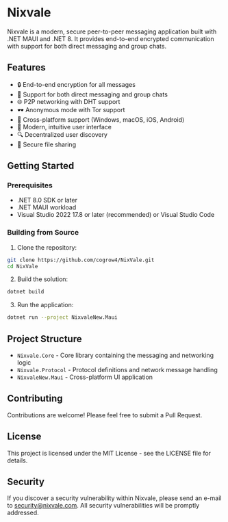 # Nixvale

Nixvale is a modern, secure peer-to-peer messaging application built with .NET MAUI and .NET 8. It provides end-to-end encrypted communication with support for both direct messaging and group chats.

## Features

- 🔒 End-to-end encryption for all messages
- 👥 Support for both direct messaging and group chats
- 🌐 P2P networking with DHT support
- 🕶️ Anonymous mode with Tor support
- 📱 Cross-platform support (Windows, macOS, iOS, Android)
- 🎨 Modern, intuitive user interface
- 🔍 Decentralized user discovery
- 📂 Secure file sharing

## Getting Started

### Prerequisites

- .NET 8.0 SDK or later
- .NET MAUI workload
- Visual Studio 2022 17.8 or later (recommended) or Visual Studio Code

### Building from Source

1. Clone the repository:
```bash
git clone https://github.com/cogrow4/NixVale.git
cd NixVale
```

2. Build the solution:
```bash
dotnet build
```

3. Run the application:
```bash
dotnet run --project NixvaleNew.Maui
```

## Project Structure

- `Nixvale.Core` - Core library containing the messaging and networking logic
- `Nixvale.Protocol` - Protocol definitions and network message handling
- `NixvaleNew.Maui` - Cross-platform UI application

## Contributing

Contributions are welcome! Please feel free to submit a Pull Request.

## License

This project is licensed under the MIT License - see the LICENSE file for details.

## Security

If you discover a security vulnerability within Nixvale, please send an e-mail to security@nixvale.com. All security vulnerabilities will be promptly addressed. 